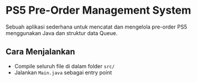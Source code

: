 # PS5 Pre-Order Management System

Sebuah aplikasi sederhana untuk mencatat dan mengelola pre-order PS5 menggunakan Java dan struktur data Queue.

## Cara Menjalankan
- Compile seluruh file di dalam folder `src/`
- Jalankan `Main.java` sebagai entry point
